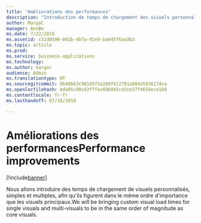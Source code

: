 ```yaml
---
title: "Améliorations des performances"
description: "Introduction de temps de chargement des visuels personnalisés, simples et multiples, afin qu'ils figurent dans le même ordre d'importance que les visuels principaux."
author: MargoC
manager: AnnBe
ms.date: 7/22/2018
ms.assetid: c31d0590-801b-4b7a-91e9-ba645f6aa3b3
ms.topic: article
ms.prod: 
ms.service: business-applications
ms.technology: 
ms.author: margoc
audience: Admin
ms.translationtype: HT
ms.sourcegitcommit: 0b40bb3c98145f5a260f412701a884a5936174ce
ms.openlocfilehash: bda05c80c63fffec69b843cd3ce37f4656ece1b8
ms.contentlocale: fr-fr
ms.lasthandoff: 07/18/2018

---
```

# <a name="performance-improvements"></a><span data-ttu-id="cf620-103">Améliorations des performances</span><span class="sxs-lookup"><span data-stu-id="cf620-103">Performance improvements</span></span>

[!include[banner](../../../includes/banner.md)]

<span data-ttu-id="cf620-104">Nous allons introduire des temps de chargement de visuels personnalisés, simples et multiples, afin qu'ils figurent dans le même ordre d'importance que les visuels principaux.</span><span class="sxs-lookup"><span data-stu-id="cf620-104">We will be bringing custom visual load times for single visuals and multi-visuals to be in the same order of magnitude as core visuals.</span></span>

